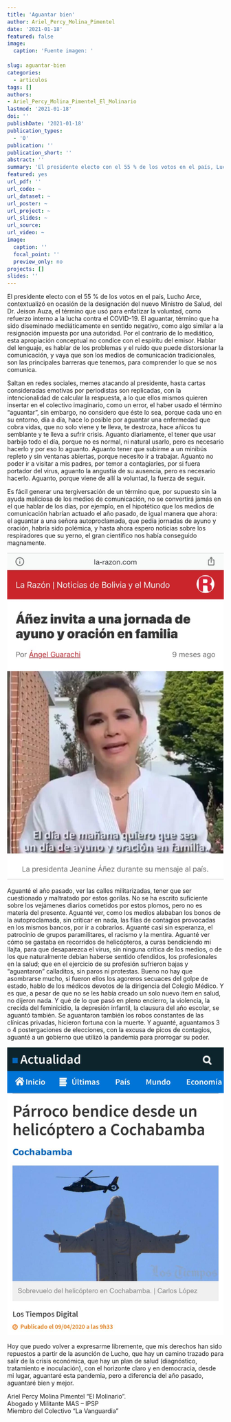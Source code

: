 ```yaml
---
title: 'Aguantar bien'
author: Ariel_Percy_Molina_Pimentel
date: '2021-01-18'
featured: false
image:
  caption: 'Fuente imagen: '

slug: aguantar-bien
categories:
  - articulos
tags: []
authors:
- Ariel_Percy_Molina_Pimentel_El_Molinario
lastmod: '2021-01-18'
doi: ''
publishDate: '2021-01-18'
publication_types:
  - '0'
publication: ''
publication_short: ''
abstract: ''
summary: 'El presidente electo con el 55 % de los votos en el país, Lucho Arce, contextualizó en ocasión de la designación del nuevo Ministro de Salud,'
featured: yes
url_pdf: ''
url_code: ~
url_dataset: ~
url_poster: ~
url_project: ~
url_slides: ~
url_source: 
url_video: ~
image:
  caption: ''
  focal_point: ''
  preview_only: no
projects: []
slides: ''
---
```

El presidente electo con el 55 % de los votos en el país, Lucho Arce, contextualizó en ocasión de la designación del nuevo Ministro de Salud, del Dr. Jeison Auza, el término que usó para enfatizar la voluntad, como refuerzo interno a la lucha contra el COVID-19. El aguantar, término que ha sido diseminado mediáticamente en sentido negativo, como algo similar a la resignación impuesta por una autoridad. Por el contrario de lo mediático, esta apropiación conceptual no condice con el espíritu del emisor. Hablar del lenguaje, es hablar de los problemas y el ruido que puede distorsionar la comunicación, y vaya que son los medios de comunicación tradicionales, son las principales barreras que tenemos, para comprender lo que se nos comunica.

Saltan en redes sociales, memes atacando al presidente, hasta cartas consideradas emotivas por periodistas son replicadas, con la intencionalidad de calcular la respuesta, a lo que ellos mismos quieren insertar en el colectivo imaginario, como un error, el haber usado el término “aguantar”, sin embargo, no considero que éste lo sea, porque cada uno en su entorno, día a día, hace lo posible por aguantar una enfermedad que cobra vidas, que no solo viene y te lleva, te destroza, hace añicos tu semblante y te lleva a sufrir crisis. Aguanto diariamente, el tener que usar barbijo todo el día, porque no es normal, ni natural usarlo, pero es necesario hacerlo y por eso lo aguanto. Aguanto tener que subirme a un minibús repleto y sin ventanas abiertas, porque necesito ir a trabajar. Aguanto no poder ir a visitar a mis padres, por temor a contagiarles, por si fuera portador del virus, aguanto la angustia de su ausencia, pero es necesario hacerlo. Aguanto, porque viene de allí la voluntad, la fuerza de seguir.

Es fácil generar una tergiversación de un término que, por supuesto sin la ayuda maliciosa de los medios de comunicación, no se convertirá jamás en el que hablar de los días, por ejemplo, en el hipotético que los medios de comunicación habrían actuado el año pasado, de igual manera que ahora: el aguantar a una señora autoproclamada, que pedía jornadas de ayuno y oración, habría sido polémica, y hasta ahora espero noticias sobre los respiradores que su yerno, el gran científico nos había conseguido magnamente.

![](1.jpeg)

Aguanté el año pasado, ver las calles militarizadas, tener que ser cuestionado y maltratado por estos gorilas. No se ha escrito suficiente sobre los vejámenes diarios cometidos por estos plomos, pero no es materia del presente. Aguanté ver, como los medios alababan los bonos de la autoproclamada, sin criticar en nada, las filas de contagios provocadas en los mismos bancos, por ir a cobrarlos. Aguanté casi sin esperanza, el patrocinio de grupos paramilitares, el racismo y la mentira. Aguanté ver cómo se gastaba en recorridos de helicópteros, a curas bendiciendo mi llajta, para que desaparezca el virus, sin ninguna crítica de los medios, o de los que naturalmente debían haberse sentido ofendidos, los profesionales en la salud; que en el ejercicio de su profesión sufrieron bajas y “aguantaron” calladitos, sin paros ni protestas. Bueno no hay que asombrarse mucho, si fueron ellos los agoreros secuaces del golpe de estado, hablo de los médicos devotos de la dirigencia del Colegio Médico. Y es que, a pesar de que no se les había creado un solo nuevo ítem en salud, no dijeron nada.  Y qué de lo que pasó en pleno encierro, la violencia, la crecida del feminicidio, la depresión infantil, la clausura del año escolar, se aguantó también. Se aguantaron también los robos constantes de las clínicas privadas, hicieron fortuna con la muerte. Y aguanté, aguantamos 3 o 4 postergaciones de elecciones, con la excusa de picos de contagios, aguanté a un gobierno que utilizó la pandemia para prorrogar su poder. 

![](2.jpeg)

Hoy que puedo volver a expresarme libremente, que mis derechos han sido repuestos a partir de la asunción de Lucho, que hay un camino trazado para salir de la crisis económica, que hay un plan de salud (diagnóstico, tratamiento e inoculación), con el horizonte claro y en democracia, desde mi lugar, aguantaré esta pandemia, pero a diferencia del año pasado, aguantaré bien y mejor. 

Ariel Percy Molina Pimentel “El Molinario”.<br>
Abogado y Militante MAS – IPSP<br>
Miembro del Colectivo “La Vanguardia”

